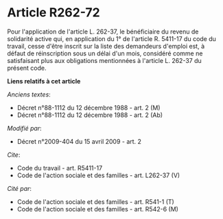 # Article R262-72

Pour l'application de l'article L. 262-37, le bénéficiaire du revenu de solidarité active qui, en application du 1° de
l'article R. 5411-17 du code du travail, cesse d'être inscrit sur la liste des demandeurs d'emploi est, à défaut de
réinscription sous un délai d'un mois, considéré comme ne satisfaisant plus aux obligations mentionnées à l'article L. 262-37
du présent code.

**Liens relatifs à cet article**

_Anciens textes_:

  - Décret n°88-1112 du 12 décembre 1988 - art. 2 (M)
  - Décret n°88-1112 du 12 décembre 1988 - art. 2 (Ab)

_Modifié par_:

  - Décret n°2009-404 du 15 avril 2009 - art. 2

_Cite_:

  - Code du travail - art. R5411-17
  - Code de l'action sociale et des familles - art. L262-37 (V)

_Cité par_:

  - Code de l'action sociale et des familles - art. R541-1 (T)
  - Code de l'action sociale et des familles - art. R542-6 (M)

